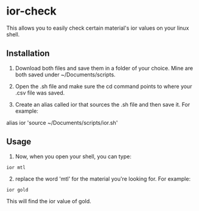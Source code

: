 # ior-check

This allows you to easily check certain material's ior values on your linux shell.



## Installation

1. Download both files and save them in a folder of your choice. Mine are both saved under ~/Documents/scripts.

2. Open the .sh file and make sure the cd command points to where your .csv file was saved.

3. Create an alias called ior that sources the .sh file and then save it. For example:

alias ior 'source ~/Documents/scripts/ior.sh'


## Usage
1. Now, when you open your shell, you can type:

```ior mtl```

2. replace the word 'mtl' for the material you're looking for. For example:

```ior gold```

This will find the ior value of gold.
